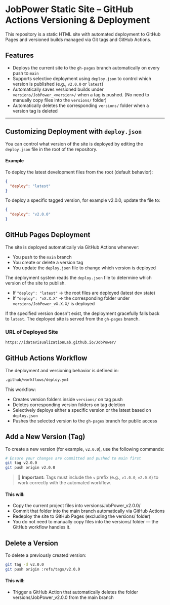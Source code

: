 # JobPower Static Site – GitHub Actions Versioning & Deployment

This repository is a static HTML site with automated deployment to GitHub Pages and versioned builds managed via Git tags and GitHub Actions.

## Features

- Deploys the current site to the `gh-pages` branch automatically on every push to `main`
- Supports selective deployment using `deploy.json` to control which version is published (e.g., `v2.0.0` or `latest`)
- Automatically saves versioned builds under `versions/JobPower_<version>/` when a tag is pushed. (No need to manually copy files into the `versions/` folder)
- Automatically deletes the corresponding `versions/` folder when a version tag is deleted

---


## Customizing Deployment with `deploy.json`

You can control what version of the site is deployed by editing the `deploy.json` file in the root of the repository.

#### Example

To deploy the latest development files from the root (default behavior):

```json
{
  "deploy": "latest"
}
```
To deploy a specific tagged version, for example v2.0.0, update the file to:
```json
{
  "deploy": "v2.0.0"
}
```
## GitHub Pages Deployment

The site is deployed automatically via GitHub Actions whenever:

- You push to the `main` branch
- You create or delete a version tag
- You update the `deploy.json` file to change which version is deployed

The deployment system reads the `deploy.json` file to determine which version of the site to publish.

- If `"deploy": "latest"` → the root files are deployed (latest dev state)
- If `"deploy": "vX.X.X"` → the corresponding folder under `versions/JobPower_vX.X.X/` is deployed

If the specified version doesn't exist, the deployment gracefully falls back to `latest`.
The deployed site is served from the `gh-pages` branch.

### URL of Deployed Site
```bash
https://idataVisualizationLab.github.io/JobPower/
```


## GitHub Actions Workflow

The deployment and versioning behavior is defined in:
```bash
.github/workflows/deploy.yml
```
This workflow:

- Creates version folders inside `versions/` on tag push
- Deletes corresponding version folders on tag deletion
- Selectively deploys either a specific version or the latest based on `deploy.json`
- Pushes the selected version to the `gh-pages` branch for public access


## Add a New Version (Tag)
To create a new version (for example, `v2.0.0`), use the following commands:
```bash
# Ensure your changes are committed and pushed to main first
git tag v2.0.0
git push origin v2.0.0
```
> **🚨 Important:** Tags must include the `v` prefix (e.g., `v1.0.0`, `v2.0.0`) to work correctly with the automated workflow.

#### This will:

- Copy the current project files into versions/JobPower_v2.0.0/
- Commit that folder into the main branch automatically via GitHub Actions
- Redeploy the site to GitHub Pages (excluding the versions/ folder)
- You do not need to manually copy files into the versions/ folder — the GitHub workflow handles it.

## Delete a Version
To delete a previously created version:
```bash
git tag -d v2.0.0
git push origin :refs/tags/v2.0.0
```
#### This will:
- Trigger a GitHub Action that automatically deletes the folder versions/JobPower_v2.0.0 from the main branch




